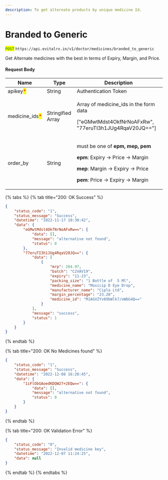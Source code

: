 ```yaml
---
description: To get alternate products by unique medicine Id.
---
```


# Branded to Generic



<mark style="color:green;">`POST`</mark> `https://api.evitalrx.in/v1/doctor/medicines/branded_to_generic`

Get Alternate medicines with the best in terms of Expiry, Margin, and Price.

#### Request Body

| Name                                            | Type              | Description                                                                                                                                                                                                                   |
| ----------------------------------------------- | ----------------- | ----------------------------------------------------------------------------------------------------------------------------------------------------------------------------------------------------------------------------- |
| apikey<mark style="color:red;">\*</mark>        | String            | Authentication Token                                                                                                                                                                                                          |
| medicine\_ids<mark style="color:red;">\*</mark> | Stringified Array | <p>Array of medicine_ids in the form data</p><p></p><p>[\"eGMwtMdst4OkfNrNoAFxRw\",  \"77eruTI3h1JUg4RqaV20JQ\=="]</p>                                                                                                        |
| order\_by                                       | String            | <p>must be one of <strong>epm, mep, pem</strong></p><p></p><p><strong>epm</strong>: Expiry -> Price -> Margin</p><p><strong>mep</strong>: Margin -> Expiry -> Price</p><p><strong>pem</strong>: Price -> Expiry -> Margin</p> |

{% tabs %}
{% tab title="200: OK Success" %}
```json
{
    "status_code": "1",
    "status_message": "Success",
    "datetime": "2022-11-17 10:30:42",
    "data": {
        "eGMwtMdst4OkfNrNoAFxRw==": {
            "data": [],
            "message": "alternative not found",
            "status": 0
        },
        "77eruTI3h1JUg4RqaV20JQ==": {
            "data": [
                {
                    "mrp": 204.97,
                    "batch": "C2VAV19",
                    "expiry": "11-23",
                    "packing_size": "1 Bottle of  5 Ml",
                    "medicine_name": "Moxicip D Eye Drop",
                    "manufacturer_name": "Cipla Ltd",
                    "margin_percentage": "23.20",
                    "medicine_id": "M1AGVZYv89bWlk7/oWbG4Q=="
                }
            ],
            "message": "success",
            "status": 1
        }
    }
}
```
{% endtab %}

{% tab title="200: OK No Medicines found" %}
```json
{
    "status_code": "1",
    "status_message": "Success",
    "datetime": "2022-12-08 16:20:45",
    "data": {
        "1iFlObGAoedKDQW27+2EQw==": {
            "data": [],
            "message": "alternative not found",
            "status": 0
        }
    }
}
```
{% endtab %}

{% tab title="200: OK Validation Error" %}
```json
{
    "status_code": "0",
    "status_message": "Invalid medicine key",
    "datetime": "2022-12-07 11:24:25",
    "data": null
}
```
{% endtab %}
{% endtabs %}
